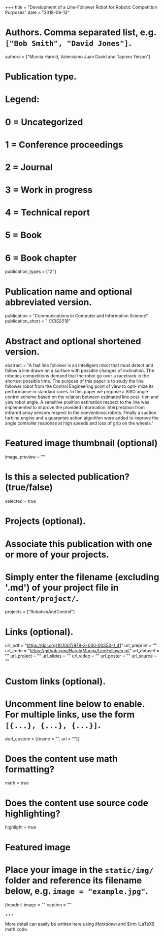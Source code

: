 +++
title = "Development of a Line-Follower Robot for Robotic Competition Purposes"
date = "2018-09-13"

# Authors. Comma separated list, e.g. `["Bob Smith", "David Jones"]`.
authors = ["Murcia Harold, Valenciano Juan David and Tapiero Yeison"]

# Publication type.
# Legend:
# 0 = Uncategorized
# 1 = Conference proceedings
# 2 = Journal
# 3 = Work in progress
# 4 = Technical report
# 5 = Book
# 6 = Book chapter
publication_types = ["2"]

# Publication name and optional abbreviated version.
publication = "Communications in Computer and Information Science"
publication_short = " *CCIS2018*"

# Abstract and optional shortened version.
abstract = "A fast line follower is an intelligent robot that must detect and follow a line drawn on a surface with possible changes of inclination. The robotics competitions demand that the robot go over a racetrack in the shortest possible time. The purpose of this paper is to study the line follower robot from the Control Engineering point of view to opti- mize its performance in standard races. In this paper we propose a SISO angle control scheme based on the relation between estimated line posi- tion and yaw robot angle. A sensitive position estimation respect to the line was implemented to improve the provided information interpretation from infrared array sensors respect to the conventional robots. Finally a suction turbine engine and a guarantee action algorithm were added to improve the angle controller response at high speeds and loss of grip on the wheels."

# Featured image thumbnail (optional)
image_preview = ""

# Is this a selected publication? (true/false)
selected = true

# Projects (optional).
#   Associate this publication with one or more of your projects.
#   Simply enter the filename (excluding '.md') of your project file in `content/project/`.
projects = ["RoboticsAndControl"]

# Links (optional).
url_pdf = "https://doi.org/10.1007/978-3-030-00353-1_41"
url_preprint = ""
url_code = "https://github.com/HaroldMurcia/LineFollower.git"
url_dataset = ""
url_project = ""
url_slides = ""
url_video = ""
url_poster = ""
url_source = ""

# Custom links (optional).
#   Uncomment line below to enable. For multiple links, use the form `[{...}, {...}, {...}]`.
#url_custom = [{name = "", url = ""}]

# Does the content use math formatting?
math = true

# Does the content use source code highlighting?
highlight = true

# Featured image
# Place your image in the `static/img/` folder and reference its filename below, e.g. `image = "example.jpg"`.
[header]
image = ""
caption = ""

+++

More detail can easily be written here using *Markdown* and $\rm \LaTeX$ math code.
